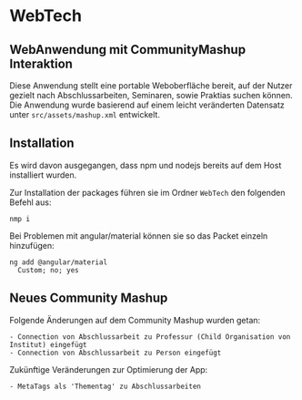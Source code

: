 # WebTech

## WebAnwendung mit CommunityMashup Interaktion

Diese Anwendung stellt eine portable Weboberfläche bereit, auf der Nutzer gezielt nach
Abschlussarbeiten, Seminaren, sowie Praktias suchen können.<br>
Die Anwendung wurde basierend auf einem leicht veränderten Datensatz unter `src/assets/mashup.xml` entwickelt.


## Installation

Es wird davon ausgegangen, dass npm und nodejs bereits auf dem Host installiert wurden.

Zur Installation der packages führen sie im Ordner `WebTech` den folgenden Befehl aus:

```
nmp i
```

Bei Problemen mit angular/material können sie so das Packet einzeln hinzufügen:
```
ng add @angular/material
  Custom; no; yes
```

## Neues Community Mashup
Folgende Änderungen auf dem Community Mashup wurden getan:
```
- Connection von Abschlussarbeit zu Professur (Child Organisation von Institut) eingefügt
- Connection von Abschlussarbeit zu Person eingefügt
```

Zukünftige Veränderungen zur Optimierung der App:

```
- MetaTags als 'Thementag' zu Abschlussarbeiten
```
